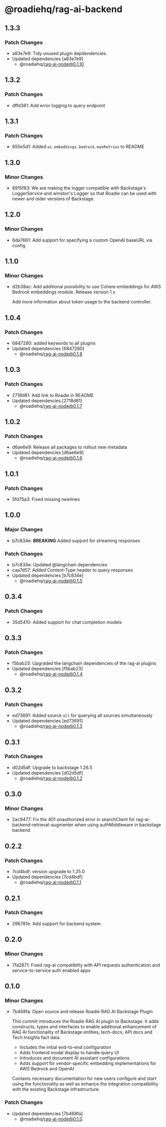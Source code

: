 # @roadiehq/rag-ai-backend

## 1.3.3

### Patch Changes

- a83e7e9: Tidy unused plugin depdendencies.
- Updated dependencies [a83e7e9]
  - @roadiehq/rag-ai-node@0.1.10

## 1.3.2

### Patch Changes

- dffd381: Add error logging to query endpoint

## 1.3.1

### Patch Changes

- 855e5d1: Added `ai.embeddings.bedrock.maxRetries` to README

## 1.3.0

### Minor Changes

- 8915f83: We are making the logger compatible with Backstage's LoggerService and winston's Logger so that Roadie can be used with newer and older versions of Backstage.

## 1.2.0

### Minor Changes

- 6da7661: Add support for specifying a custom OpenAI baseURL via config

## 1.1.0

### Minor Changes

- d2b38ac: Add additional possibility to use Cohere embeddings for AWS Bedrock embeddings module. Release version 1.x

  Add more information about token usage to the backend controller.

## 1.0.4

### Patch Changes

- 6847280: added keywords to all plugins
- Updated dependencies [6847280]
  - @roadiehq/rag-ai-node@0.1.8

## 1.0.3

### Patch Changes

- 2718d81: Add link to Roadie in README
- Updated dependencies [2718d81]
  - @roadiehq/rag-ai-node@0.1.7

## 1.0.2

### Patch Changes

- d6ae6e9: Release all packages to rollout new metadata
- Updated dependencies [d6ae6e9]
  - @roadiehq/rag-ai-node@0.1.6

## 1.0.1

### Patch Changes

- 5fd75a3: Fixed missing newlines

## 1.0.0

### Major Changes

- b7c834e: **BREAKING** Added support for streaming responses

### Patch Changes

- b7c834e: Updated @langchain dependencies
- caa7d57: Added Content-Type header to query responses
- Updated dependencies [b7c834e]
  - @roadiehq/rag-ai-node@0.1.5

## 0.3.4

### Patch Changes

- 35d5410: Added support for chat completion models

## 0.3.3

### Patch Changes

- f5bab23: Upgraded the langchain dependencies of the rag-ai plugins
- Updated dependencies [f5bab23]
  - @roadiehq/rag-ai-node@0.1.4

## 0.3.2

### Patch Changes

- ed73691: Added source `all` for querying all sources simultaneously
- Updated dependencies [ed73691]
  - @roadiehq/rag-ai-node@0.1.3

## 0.3.1

### Patch Changes

- d02d5df: Upgrade to backstage 1.26.5
- Updated dependencies [d02d5df]
  - @roadiehq/rag-ai-node@0.1.2

## 0.3.0

### Minor Changes

- 2ac9477: Fix the 401 unauthorized error in searchClient for rag-ai-backend-retrieval-augmenter when using authMiddleware in backstage backend

## 0.2.2

### Patch Changes

- 7cd4bdf: version upgrade to 1.25.0
- Updated dependencies [7cd4bdf]
  - @roadiehq/rag-ai-node@0.1.1

## 0.2.1

### Patch Changes

- 296781e: Add support for backend system.

## 0.2.0

### Minor Changes

- 7fa2871: Fixed rag-ai compatiblity with API requests authentication and service-to-service auth enabled apps

## 0.1.0

### Minor Changes

- 7b468fa: Open source and release Roadie RAG AI Backstage Plugin

  This commit introduces the Roadie RAG AI plugin to Backstage. It adds constructs, types and interfaces to enable additional enhancement of RAG AI functionality of Backstage entities, tech-docs, API docs and Tech Insights fact data.

  - Includes the initial end-to-end configuration
  - Adds frontend modal display to handle query UI
  - Introduces and document AI assistant configurations
  - Adds support for vendor-specific embedding implementations for AWS Bedrock and OpenAI

  Contains necessary documentation for new users configure and start using the functionality as well as enhance the integration compatibility with the existing Backstage infrastructure.

### Patch Changes

- Updated dependencies [7b468fa]
  - @roadiehq/rag-ai-node@0.1.0
